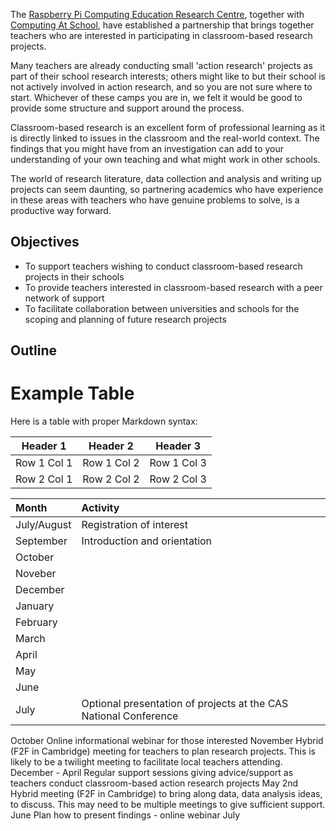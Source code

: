 The [Raspberry Pi Computing Education Research Centre](http://computingeducationresearch.org), together with [Computing At School](https://www.computingatschool.org.uk), have established a partnership that brings together teachers who are interested in participating in classroom-based research projects.

Many teachers are already conducting small 'action research' projects as part of their school research interests; others might like to but their school is not actively involved in action research, and so you are not sure where to start. Whichever of these camps you are in, we felt it would be good to provide some structure and support around the process. 

Classroom-based research is an excellent form of professional learning as it is directly linked to issues in the classroom and the real-world context. The findings that you might have from an investigation can add to your understanding of your own teaching and what might work in other schools. 

The world of research literature, data collection and analysis and writing up projects can seem daunting, so partnering academics who have experience in these areas with teachers who have genuine problems to solve, is a productive way forward.

## Objectives

- To support teachers wishing to conduct classroom-based research projects in their schools
- To provide teachers interested in classroom-based research with a peer network of support
- To facilitate collaboration between universities and schools for the scoping and planning of future research projects

## Outline

# Example Table

Here is a table with proper Markdown syntax:

| Header 1 | Header 2 | Header 3 |
|----------|----------|----------|
| Row 1 Col 1 | Row 1 Col 2 | Row 1 Col 3 |
| Row 2 Col 1 | Row 2 Col 2 | Row 2 Col 3 |


| Month | Activity |  
|:-------|:---------|   
|July/August | Registration of interest |
| September| Introduction and orientation |
| October ||
| Noveber ||
| December ||
| January ||
| February ||
| March ||
| April ||
| May ||
| June ||
| July | Optional presentation of projects at the CAS National Conference |

October 
Online informational webinar for those interested
November
Hybrid (F2F in Cambridge) meeting for teachers to plan research projects. This is likely to be a twilight meeting to facilitate local teachers attending.
December - April
Regular support sessions giving advice/support as teachers conduct classroom-based action research projects
May 
2nd Hybrid meeting (F2F in Cambridge) to bring along data, data analysis ideas, to discuss. This may need to be multiple meetings to give sufficient support.
June
Plan how to present findings - online webinar
July

